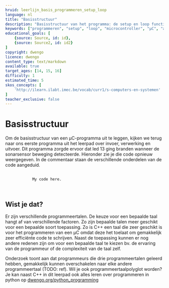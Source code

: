 ```yaml
---
hruid: leerlijn_basis_programmeren_setup_loop
language: nl
title: "Basisstructuur"
description: "Basisstructuur van het programma: de setup en loop functies."
keywords: ["programmeren", "setup", "loop", "microcontroller", "µC", "arduino", "dwenguino"]
educational_goals: [
    {source: Source, id: id}, 
    {source: Source2, id: id2}
]
copyright: dwengo
licence: dwengo
content_type: text/markdown
available: true
target_ages: [14, 15, 16]
difficulty: 1
estimated_time: 5
skos_concepts: [
    'http://ilearn.ilabt.imec.be/vocab/curr1/s-computers-en-systemen'
]
teacher_exclusive: false
---
```


# Basisstructuur

Om de basisstructuur van een µC-programma uit te leggen, kijken we terug naar ons eerste programma uit het leerpad over invoer, verwerking en uitvoer. Dit programma zorgde ervoor dat led 13 ging branden wanneer de sonarsensor beweging detecteerde. Hieronder zie je die code opnieuw weergegeven. In de commentaar staan de verschillende onderdelen van de code aangeduid.


<div class="dwengo-content code-simulator">
    <pre>
        <code class="language-arduino dwengo-code">
            My code here.
        </code>
    </pre>
</div>


<div class="dwengo-content sideinfo">
    <h2 class="title">Wist je dat?</h2>
    <div class="content">
        <p>
            Er zijn verschillende programmeertalen. De keuze voor een bepaalde taal hangt af van verschillende factoren. Zo zijn bepaalde talen meer geschikt voor een bepaalde soort toepassing. Zo is C++ een taal die zeer geschikt is voor het programmeren van een µC omdat deze het toelaat om gemakkelijk zeer efficiënte code te schrijven. Naast de toepassing kunnen er nog andere redenen zijn om voor een bepaalde taal te kiezen bv. de ervaring van de programmeur of de complexiteit van de taal zelf.
        </p>
        <p>
            Onderzoek toont aan dat programmeurs die drie programmeertalen geleerd hebben, gemakkelijk kunnen overschakelen naar elke andere programmeertaal (TODO: ref). Wil je ook programmeertaalpolyglot worden? Je kan naast C++ in dit leerpad ook alles leren over programmeren in python op <a href="/python_programming">dwengo.org/python_programming</a>
        </p>
    </div>
</div>

